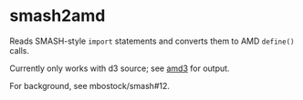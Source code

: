 smash2amd
=========

Reads SMASH-style `import` statements and converts them to AMD `define()` calls.  

Currently only works with d3 source; see [amd3](http://github.com/sheppard/amd3) for output.

For background, see mbostock/smash#12.
